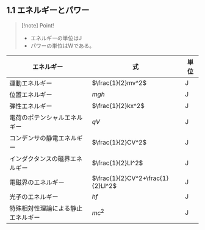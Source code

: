 ## $1.1$ エネルギーとパワー

> [!note] Point!
> - エネルギーの単位は$\mathrm{J}$
> - パワーの単位は$\mathrm{W}$である。

| エネルギー | 式 | 単位 |
| ---- | ---- | ---- |
| 運動エネルギー | $\frac{1}{2}mv^2$ | $\mathrm{J}$ |
| 位置エネルギー | $mgh$ | $\mathrm{J}$ |
| 弾性エネルギー | $\frac{1}{2}kx^2$ | $\mathrm{J}$ |
| 電荷のポテンシャルエネルギー | $qV$ | $\mathrm{J}$ |
| コンデンサの静電エネルギー | $\frac{1}{2}CV^2$ | $\mathrm{J}$ |
| インダクタンスの磁界エネルギー | $\frac{1}{2}LI^2$ | $\mathrm{J}$ |
| 電磁界のエネルギー | $\frac{1}{2}CV^2+\frac{1}{2}LI^2$ | $\mathrm{J}$ |
| 光⼦のエネルギー | $hf$ | $\mathrm{J}$ |
| 特殊相対性理論による静⽌エネルギー | $mc^2$ | $\mathrm{J}$ |

